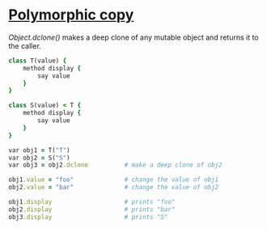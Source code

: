 [1]: https://rosettacode.org/wiki/Polymorphic_copy

# [Polymorphic copy][1]

_Object.dclone()_ makes a deep clone of any mutable object and returns it to the caller.

```ruby
class T(value) {
    method display {
        say value
    }
}

class S(value) < T {
    method display {
        say value
    }
}

var obj1 = T("T")
var obj2 = S("S")
var obj3 = obj2.dclone          # make a deep clone of obj2

obj1.value = "foo"              # change the value of obj1
obj2.value = "bar"              # change the value of obj2

obj1.display                    # prints "foo"
obj2.display                    # prints "bar"
obj3.display                    # prints "S"
```
